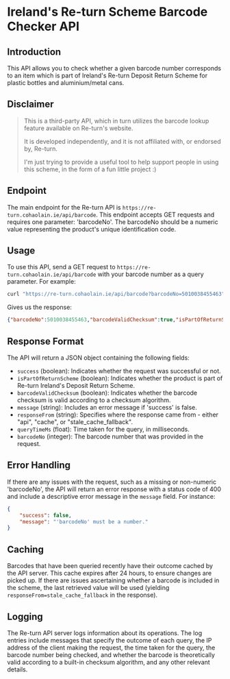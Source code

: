 # Ireland's Re-turn Scheme Barcode Checker API

## Introduction
This API allows you to check whether a given barcode number corresponds to an item which is part of Ireland's Re-turn Deposit Return Scheme for plastic bottles and aluminium/metal cans.

## Disclaimer
> This is a third-party API, which in turn utilizes the barcode lookup feature available on Re-turn's website.  
>
> It is developed independently, and it is not affiliated with, or endorsed by, Re-turn.
> 
> I'm just trying to provide a useful tool to help support people in using this scheme, in the form of a fun little project :)

## Endpoint
The main endpoint for the Re-turn API is `https://re-turn.cohaolain.ie/api/barcode`. This endpoint accepts GET requests and requires one parameter: 'barcodeNo'. The barcodeNo should be a numeric value representing the product's unique identification code.

## Usage
To use this API, send a GET request to `https://re-turn.cohaolain.ie/api/barcode` with your barcode number as a query parameter. For example:

```bash
curl "https://re-turn.cohaolain.ie/api/barcode?barcodeNo=5010038455463"
```
Gives us the response:
```json
{"barcodeNo":5010038455463,"barcodeValidChecksum":true,"isPartOfReturnScheme":true,"queryTimeMs":0.29397010803222656,"responseFrom":"cache","success":true}
```

## Response Format
The API will return a JSON object containing the following fields:

- `success` (boolean): Indicates whether the request was successful or not.
- `isPartOfReturnScheme` (boolean): Indicates whether the product is part of Re-turn Ireland's Deposit Return Scheme.
- `barcodeValidChecksum` (boolean): Indicates whether the barcode checksum is valid according to a checksum algorithm.
- `message` (string): Includes an error message if 'success' is false.
- `responseFrom` (string): Specifies where the response came from - either "api", "cache", or "stale_cache_fallback".
- `queryTimeMs` (float): Time taken for the query, in milliseconds.
- `barcodeNo` (integer): The barcode number that was provided in the request.

## Error Handling
If there are any issues with the request, such as a missing or non-numeric 'barcodeNo', the API will return an error response with a status code of 400 and include a descriptive error message in the `message` field. For instance:

```json
{
    "success": false,
    "message": "'barcodeNo' must be a number."
}
```

## Caching
Barcodes that have been queried recently have their outcome cached by the API server. This cache expires after 24 hours, to ensure changes are picked up. If there are issues ascertaining whether a barcode is included in the scheme, the last retrieved value will be used (yielding `responseFrom=stale_cache_fallback` in the response).

## Logging
The Re-turn API server logs information about its operations. The log entries include messages that specify the outcome of each query, the IP address of the client making the request, the time taken for the query, the barcode number being checked, and whether the barcode is theoretically valid according to a built-in checksum algorithm, and any other relevant details.